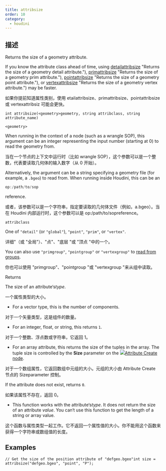 ```yaml
---
title: attribsize
order: 10
category:
  - houdini
---
```

    
## 描述

Returns the size of a geometry attribute.

If you know the attribute class ahead of time, using
[detailattribsize](detailattribsize.html) "Returns the size of a geometry
detail attribute."), [primattribsize](primattribsize.html) "Returns the size of
a geometry prim attribute."), [pointattribsize](pointattribsize.html) "Returns
the size of a geometry point attribute."), or
[vertexattribsize](vertexattribsize.html) "Returns the size of a geometry
vertex attribute.") may be faster.

如果你提前知道属性类别，使用 etailattribsize、primattribsize、pointattribsize 或 vertexattribsiz 可能会更快。

`int attribsize(<geometry>geometry, string attribclass, string attribute_name)`

`<geometry>`

When running in the context of a node (such as a wrangle SOP), this argument
can be an integer representing the input number (starting at 0) to read the
geometry from.

当在一个节点的上下文中运行时（比如 wrangle SOP），这个参数可以是一个整数，代表要读取几何体的输入数字（从 0 开始）。

Alternatively, the argument can be a string specifying a geometry file (for
example, a `.bgeo`) to read from. When running inside Houdini, this can be an

```c
op:/path/to/sop
```

reference.

或者，该参数可以是一个字符串，指定要读取的几何体文件（例如，a.bgeo）。当在 Houdini 内部运行时，这个参数可以是 op:/path/to/sopreference。

`attribclass`

One of `"detail"` (or `"global"`), `"point"`, `"prim"`, or `"vertex"`.

详细"（或 "全局"）、"点"、"底层 "或 "顶点 "中的一个。

You can also use `"primgroup"`, `"pointgroup"` or `"vertexgroup"` to [read
from groups](../groups.html "You can read the contents of
primitive/point/vertex groups in VEX as if they were attributes.").

你也可以使用 "primgroup"、"pointgroup "或 "vertexgroup "来从组中读取。

Returns

The size of an attribute‘s*type*.

一个属性类型的大小。

- For a vector type, this is the number of components.

对于一个矢量类型，这是组件的数量。

- For an integer, float, or string, this returns `1`.

对于一个整数、浮点数或字符串，它返回 1。

- For an array attribute, this returns the size of the tuples in the array. The tuple size is controlled by the **Size** parameter on the [![](../../icons/SOP/attribcreate.svg)Attribute Create node](../../nodes/sop/attribcreate.html "Adds or edits user defined attributes.").

对于一个数组属性，它返回数组中元组的大小。元组的大小由 Attribute Create 节点的 Sizeparameter 控制。

If the attribute does not exist, returns `0`.

如果该属性不存在，返回 0。

- This function works with the attribute‘s*type*. It does not return the size of an attribute _value_. You can‘t use this function to get the length of a string or array value.

这个函数与属性类型一起工作。它不返回一个属性值的大小。你不能用这个函数来获得一个字符串或数组值的长度。

## Examples

    // Get the size of the position attribute of "defgeo.bgeo"int size = attribsize("defgeo.bgeo", "point", "P");
